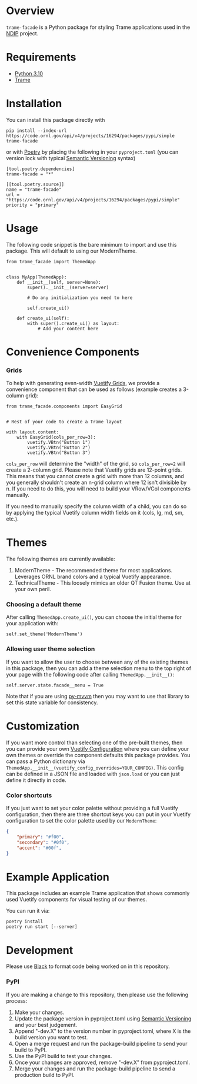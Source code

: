 # Overview
`trame-facade` is a Python package for styling Trame applications used in the [NDIP](https://code.ornl.gov/ndip) project.

# Requirements
* [Python 3.10](https://www.python.org/)
* [Trame](https://kitware.github.io/trame/)

# Installation
You can install this package directly with

    pip install --index-url https://code.ornl.gov/api/v4/projects/16294/packages/pypi/simple trame-facade

or with [Poetry](https://python-poetry.org/) by placing the following in your `pyproject.toml` (you can version lock with typical [Semantic Versioning](https://semver.org/) syntax)

    [tool.poetry.dependencies]
    trame-facade = "*"

    [[tool.poetry.source]]
    name = "trame-facade"
    url = "https://code.ornl.gov/api/v4/projects/16294/packages/pypi/simple"
    priority = "primary"

# Usage
The following code snippet is the bare minimum to import and use this package.
This will default to using our ModernTheme.

    from trame_facade import ThemedApp


    class MyApp(ThemedApp):
        def __init__(self, server=None):
            super().__init__(server=server)

            # Do any initialization you need to here

            self.create_ui()

        def create_ui(self):
            with super().create_ui() as layout:
                # Add your content here

# Convenience Components

### Grids
To help with generating even-width [Vuetify Grids](https://vuetifyjs.com/en/components/grids/#usage), we provide a convenience component
that can be used as follows (example creates a 3-column grid):

    from trame_facade.components import EasyGrid


    # Rest of your code to create a Trame layout

    with layout.content:
        with EasyGrid(cols_per_row=3):
            vuetify.VBtn("Button 1")
            vuetify.VBtn("Button 2")
            vuetify.VBtn("Button 3")

`cols_per_row` will determine the "width" of the grid, so `cols_per_row=2` will create a 2-column grid. Please note that
Vuetify grids are 12-point grids. This means that you cannot create a grid with more than 12 columns, and you generally
shouldn't create an n-grid column where 12 isn't divisible by n. If you need to do this, you will need to build your
VRow/VCol components manually.

If you need to manually specify the column width of a child, you can do so by applying the typical Vuetify column width
fields on it (cols, lg, md, sm, etc.).

# Themes
The following themes are currently available:
1. ModernTheme - The recommended theme for most applications. Leverages ORNL brand colors and a typical Vuetify appearance.
2. TechnicalTheme - This loosely mimics an older QT Fusion theme. Use at your own peril.

### Choosing a default theme
After calling `ThemedApp.create_ui()`, you can choose the initial theme for your application with:

    self.set_theme('ModernTheme')

### Allowing user theme selection
If you want to allow the user to choose between any of the existing themes in this package, then
you can add a theme selection menu to the top right of your page with the following code after calling
`ThemedApp.__init__()`:

    self.server.state.facade__menu = True

Note that if you are using [py-mvvm](https://code.ornl.gov/ndip/public-packages/py-mvvm) then you may want
to use that library to set this state variable for consistency.

# Customization
If you want more control than selecting one of the pre-built themes, then you can provide your own
[Vuetify Configuration](https://vuetifyjs.com/en/features/global-configuration/) where you can define your
own themes or override the component defaults this package provides. You can pass a Python dictionary via
`ThemedApp.__init__(vuetify_config_overrides=YOUR_CONFIG)`. This config can be defined in a JSON file and
loaded with `json.load` or you can just define it directly in code.

### Color shortcuts
If you just want to set your color palette without providing a full Vuetify configuration, then there are three
shortcut keys you can put in your Vuetify configuration to set the color palette used by our `ModernTheme`:

```json
{
    "primary": "#f00",
    "secondary": "#0f0",
    "accent": "#00f",
}
```

# Example Application
This package includes an example Trame application that shows commonly used Vuetify components for visual testing of our themes.

You can run it via:

    poetry install
    poetry run start [--server]

# Development
Please use [Black](https://github.com/psf/black) to format code being worked on in this repository.

### PyPI
If you are making a change to this repository, then please use the following process:

1. Make your changes.
2. Update the package version in pyproject.toml using [Semantic Versioning](https://semver.org/) and your best judgement.
3. Append "-dev.X" to the version number in pyproject.toml, where X is the build version you want to test.
4. Open a merge request and run the package-build pipeline to send your build to PyPI.
5. Use the PyPI build to test your changes.
6. Once your changes are approved, remove "-dev.X" from pyproject.toml.
7. Merge your changes and run the package-build pipeline to send a production build to PyPI.
